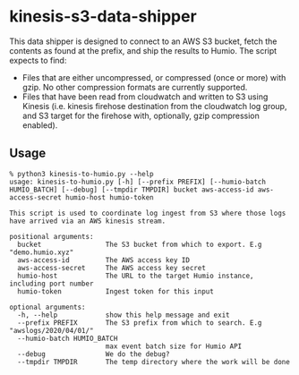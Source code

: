 # kinesis-s3-data-shipper

This data shipper is designed to connect to an AWS S3 bucket, fetch the contents as found at the prefix, and ship the results to Humio. The script expects to find:

 - Files that are either uncompressed, or compressed (once or more) with gzip. No other compression formats are currently supported.
 - Files that have been read from cloudwatch and written to S3 using Kinesis (i.e. kinesis firehose destination from the cloudwatch log group, and S3 target for the firehose with, optionally, gzip compression enabled).

 ## Usage

    % python3 kinesis-to-humio.py --help
    usage: kinesis-to-humio.py [-h] [--prefix PREFIX] [--humio-batch HUMIO_BATCH] [--debug] [--tmpdir TMPDIR] bucket aws-access-id aws-access-secret humio-host humio-token

    This script is used to coordinate log ingest from S3 where those logs have arrived via an AWS kinesis stream.

    positional arguments:
      bucket                The S3 bucket from which to export. E.g "demo.humio.xyz"
      aws-access-id         The AWS access key ID
      aws-access-secret     The AWS access key secret
      humio-host            The URL to the target Humio instance, including port number
      humio-token           Ingest token for this input

    optional arguments:
      -h, --help            show this help message and exit
      --prefix PREFIX       The S3 prefix from which to search. E.g "awslogs/2020/04/01/"
      --humio-batch HUMIO_BATCH
                            max event batch size for Humio API
      --debug               We do the debug?
      --tmpdir TMPDIR       The temp directory where the work will be done
